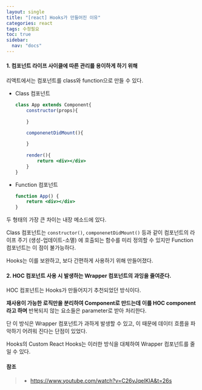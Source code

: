 ```yaml
---
layout: single
title: "[react] Hooks가 만들어진 이유"
categories: react
tags: 수정필요
toc: true
sidebar:
  nav: "docs"
---
```




#### 1. 컴포넌트 라이프 사이클에 따른 관리를 용이하게 하기 위해

리액트에서는 컴포넌트를 class와 function으로 만들 수 있다. 

- Class 컴포넌트

  ```jsx
  class App extends Component{
      constructor(props){
          
      }
  
      componenetDidMount(){
          
      }
      
      render(){
          return <div></div>
      }
  }
  ```

  

- Function 컴포넌트

  ```jsx
  function App() {
      return <div></div>
  }
  ```

  

두 형태의 가장 큰 차이는 내장 메소드에 있다. 

Class 컴포넌트는 `constructor()`, `componenetDidMount()` 등과 같이 컴포넌트의 라이프 주기 (생성-업데이트-소멸) 에 호출되는 함수를 미리 정의할 수 있지만 Function 컴포넌트는 이 점이 불가능하다. 

Hooks는 이를 보완하고, 보다 간편하게 사용하기 위해 만들어졌다.



#### 2. HOC 컴포넌트 사용 시 발생하는 Wrapper 컴포넌트의 과잉을 줄여준다.

HOC 컴포넌트는 Hooks가 만들어지기 추천되었던 방식이다.

**재사용이 가능한 로직만을 분리하여 Component로 만드는데 이를 HOC component라고 하며** 반복되지 않는 요소들은 parameter로 받아 처리한다. 

단 이 방식은 Wrapper 컴포넌트가 과하게 발생할 수 있고, 이 때문에 데이터 흐름을 파악하기 어려워 진다는 단점이 있었다.

Hooks의 Custom React Hooks는 이러한 방식을 대체하여 Wrapper 컴포넌트를 줄일 수 있다.





#### 참조

> - https://www.youtube.com/watch?v=C26vJqelKlA&t=26s